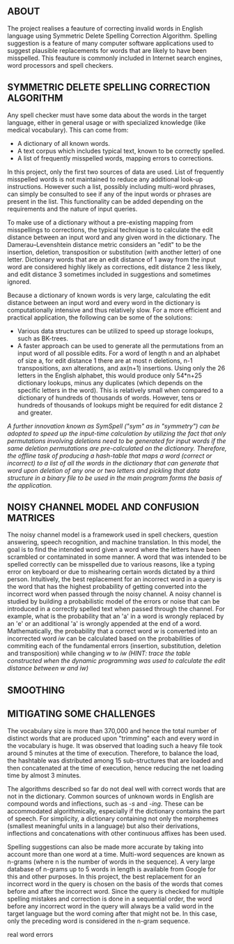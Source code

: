 ## ABOUT
The project realises a feauture of correcting invalid words in English language using Symmetric Delete Spelling Correction Algorithm. Spelling suggestion is a feature of many computer software applications used to suggest plausible replacements for words that are likely to have been misspelled. This feauture is commonly included in Internet search engines, word processors and spell checkers. 

## SYMMETRIC DELETE SPELLING CORRECTION ALGORITHM
Any spell checker must have some data about the words in the target language, either in general usage or with specialized knowledge (like medical vocabulary). This can come from:<ul>
<li>A dictionary of all known words.
<li>A text corpus which includes typical text, known to be correctly spelled.
<li>A list of frequently misspelled words, mapping errors to corrections.
</ul>
In this project, only the first two sources of data are used. List of frequently misspelled words is not maintained to reduce any additional look-up instructions.
However such a list, possibly including multi-word phrases, can simply be consulted to see if any of the input words or phrases are present in the list. This functionality can be added depending on the requirements and the nature of input queries.<br>

To make use of a dictionary without a pre-existing mapping from misspellings to corrections, the typical technique is to calculate the edit distance between an input word and any given word in the dictionary. The Damerau–Levenshtein distance metric considers an "edit" to be the insertion, deletion, transposition or substitution (with another letter) of one letter. Dictionary words that are an edit distance of 1 away from the input word are considered highly likely as corrections, edit distance 2 less likely, and edit distance 3 sometimes included in suggestions and sometimes ignored.<br>

Because a dictionary of known words is very large, calculating the edit distance between an input word and every word in the dictionary is computationally intensive and thus relatively slow. For a more efficient and practical application, the following can be some of the solutions:<ul>
<li>Various data structures can be utilized to speed up storage lookups, such as BK-trees.
<li>A faster approach can be used to generate all the permutations from an input word of all possible edits. For a word of length n and an alphabet of size a, for edit distance 1 there are at most n deletions, n-1 transpositions, axn alterations, and ax(n+1) insertions. Using only the 26 letters in the English alphabet, this would produce only 54*n+25 dictionary lookups, minus any duplicates (which depends on the specific letters in the word). This is relatively small when compared to a dictionary of hundreds of thousands of words. However, tens or hundreds of thousands of lookups might be required for edit distance 2 and greater.</ul>

*A further innovation known as SymSpell ("sym" as in "symmetry") can be adopted to speed up the input-time calculation by utilizing the fact that only permutations involving deletions need to be generated for input words if the same deletion permutations are pre-calculated on the dictionary. Therefore, the offline task of producing a hash-table that maps a word (correct or incorrect) to a list of all the words in the dictionary that can generate that word upon deletion of any one or two letters and pickling that data structure in a binary file to be used in the main program forms the basis of the application.*<br>

## NOISY CHANNEL MODEL AND CONFUSION MATRICES
The noisy channel model is a framework used in spell checkers, question answering, speech recognition, and machine translation. In this model, the goal is to find the intended word given a word where the letters have been scrambled or contaminated in some manner. A word that was intended to be spelled correctly can be misspelled due to various reasons, like a typing error on keyboard or due to mishearing certain words dictated by a third person. Intuitively, the best replacement for an incorrect word in a query is the word that has the highest probability of getting converted into the incorrect word when passed through the noisy channel. A noisy channel is studied by building a probabilistic model of the errors or noise that can be introduced in a correctly spelled text when passed through the channel. For example, what is the probability that an 'a' in a word is wrongly replaced by an 'e' or an additional 'a' is wrongly appended at the end of a word. Mathematically, the probability that a correct word *w* is converted into an incorrected word *iw* can be calculated based on the probabilities of commiting each of the fundamental errors (insertion, substitution, deletion and transposition) while changing *w* to *iw (HINT: trace the table constructed when the dynamic programming was used to calculate the edit distance between w and iw)*

## SMOOTHING

## MITIGATING SOME CHALLENGES
The vocabulary size is more than 370,000 and hence the total number of distinct words that are produced upon "trimming" each and every word in the vocabulary is huge. It was observed that loading such a heavy file took around 5 minutes at the time of execution. Therefore, to balance the load, the hashtable was distributed among 15 sub-structures that are loaded and then concatenated at the time of execution, hence reducing the net loading time by almost 3 minutes.

The algorithms described so far do not deal well with correct words that are not in the dictionary. Common sources of unknown words in English are compound words and inflections, such as *-s* and *-ing*. These can be accommodated algorithmically, especially if the dictionary contains the part of speech. For simplicity, a dictionary containing not only the morphemes (smallest meaningful units in a language) but also their derivations, inflections and concatenations with other continuous affixes has been used.

Spelling suggestions can also be made more accurate by taking into account more than one word at a time. Multi-word sequences are known as n-grams (where n is the number of words in the sequence). A very large database of n-grams up to 5 words in length is available from Google for this and other purposes. In this project, the best replacement for an incorrect word in the query is chosen on the basis of the words that comes before and after the incorrect word. Since the query is checked for multiple spelling mistakes and correction is done in a sequential order, the word before any incorrect word in the query will always be a valid word in the target language but the word coming after that might not be. In this case, only the preceding word is considered in the n-gram sequence.

real word errors
